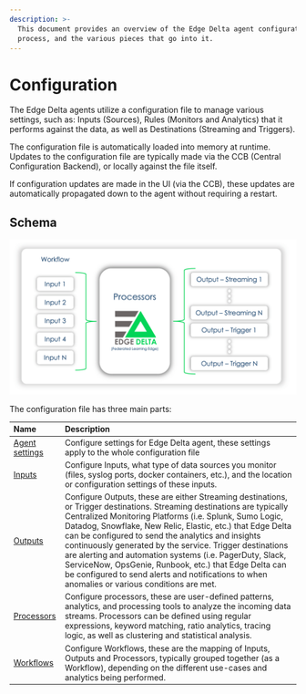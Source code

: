 ```yaml
---
description: >-
  This document provides an overview of the Edge Delta agent configuration
  process, and the various pieces that go into it.
---
```


# Configuration

The Edge Delta agents utilize a configuration file to manage various settings, such as: Inputs \(Sources\), Rules \(Monitors and Analytics\) that it performs against the data, as well as Destinations \(Streaming and Triggers\).

The configuration file is automatically loaded into memory at runtime. Updates to the configuration file are typically made via the CCB \(Central Configuration Backend\), or locally against the file itself. 

If configuration updates are made in the UI \(via the CCB\), these updates are automatically propagated down to the agent without requiring a restart. 

## Schema

![The Federated Learning Edge \(FLE\) applies distributed machine learning to create dynamic outputs \(streams and triggers\)](../.gitbook/assets/image%20%288%29.png)

The configuration file has three main parts:

| Name | Description |
| :--- | :--- |
| [Agent settings](https://docs.edgedelta.com/configuration/agent-settings) | Configure settings for Edge Delta agent, these settings apply to the whole configuration file |
| [Inputs](inputs.md) | Configure Inputs, what type of data sources you monitor \(files, syslog ports, docker containers, etc.\), and the location or configuration settings of these inputs.  |
| [Outputs](outputs.md) | Configure Outputs, these are either Streaming destinations, or Trigger destinations. Streaming destinations are typically Centralized Monitoring Platforms \(i.e. Splunk, Sumo Logic, Datadog, Snowflake, New Relic, Elastic, etc.\) that Edge Delta can be configured to send the analytics and insights continuously generated by the service. Trigger destinations are alerting and automation systems \(i.e. PagerDuty, Slack, ServiceNow, OpsGenie, Runbook, etc.\) that Edge Delta can be configured to send alerts and notifications to when anomalies or various conditions are met.  |
| [Processors](processors.md) | Configure processors, these are user-defined patterns, analytics, and processing tools to analyze the incoming data streams. Processors can be defined using regular expressions, keyword matching, ratio analytics, tracing logic, as well as clustering and statistical analysis. |
| [Workflows](https://docs.edgedelta.com/configuration/workflows) | Configure Workflows, these are the mapping of Inputs, Outputs and Processors, typically grouped together \(as a Workflow\), depending on the different use-cases and analytics being performed.  |



